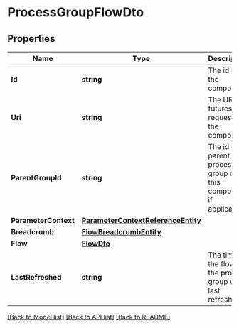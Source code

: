 # ProcessGroupFlowDto

## Properties

Name | Type | Description | Notes
------------ | ------------- | ------------- | -------------
**Id** | **string** | The id of the component. | [optional] 
**Uri** | **string** | The URI for futures requests to the component. | [optional] 
**ParentGroupId** | **string** | The id of parent process group of this component if applicable. | [optional] 
**ParameterContext** | [**ParameterContextReferenceEntity**](ParameterContextReferenceEntity.md) |  | [optional] 
**Breadcrumb** | [**FlowBreadcrumbEntity**](FlowBreadcrumbEntity.md) |  | [optional] 
**Flow** | [**FlowDto**](FlowDTO.md) |  | [optional] 
**LastRefreshed** | **string** | The time the flow for the process group was last refreshed. | [optional] 

[[Back to Model list]](../README.md#documentation-for-models) [[Back to API list]](../README.md#documentation-for-api-endpoints) [[Back to README]](../README.md)


